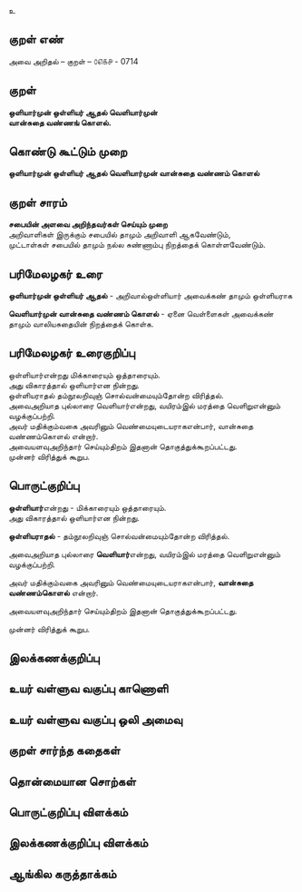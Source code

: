 உ

## குறள் எண் 

அவை அறிதல் – குறள் – ௦௭௧௪ - 0714  

## குறள் 

**ஒளியார்முன் ஒள்ளியர் ஆதல் வெளியார்முன்  
வான்சுதை வண்ணங் கொளல்.**  

## கொண்டு கூட்டும் முறை

**ஒளியார்முன் ஒள்ளியர் ஆதல் வெளியார்முன் வான்சுதை வண்ணம் கொளல்**

## குறள் சாரம் 

**சபையின் அளவை அறிந்தவர்கள் செய்யும் முறை**  
அறிவாளிகள் இருக்கும் சபையில் தாமும் அறிவாளி ஆகவேண்டும்,  
முட்டாள்கள் சபையில் தாமும் நல்ல சுண்ணாம்பு நிறத்தைக் கொள்ளவேண்டும்.  

## பரிமேலழகர் உரை

**ஒளியார்முன் ஒள்ளியர் ஆதல்** - அறிவால்ஒள்ளியார் அவைக்கண் தாமும் ஒள்ளியராக  

**வெளியார்முன் வான்சுதை வண்ணம் கொளல்** - ஏனை வெள்ளைகள் அவைக்கண் தாமும் வாலியசுதையின் நிறத்தைக் கொள்க. 

## பரிமேலழகர் உரைகுறிப்பு   

ஒள்ளியார்என்றது மிக்காரையும் ஒத்தாரையும்.  
அது விகாரத்தால் ஒளியார்என நின்றது.  
ஒள்ளியராதல் தம்நூலறிவுஞ் சொல்வன்மையும்தோன்ற விரித்தல்.  
அவைஅறியாத புல்லாரை வெளியார்என்றது, வயிரம்இல் மரத்தை வெளிறுஎன்னும் வழக்குப்பற்றி.  
அவர் மதிக்கும்வகை அவரினும் வெண்மையுடையராகஎன்பார், வான்சுதை வண்ணம்கொளல் என்றார்.  
அவையளவுஅறிந்தார் செய்யும்திறம் இதனான் தொகுத்துக்கூறப்பட்டது.  
முன்னர் விரித்துக் கூறுப.    

## பொருட்குறிப்பு 

**ஒள்ளியார்**என்றது - மிக்காரையும் ஒத்தாரையும்.  
அது விகாரத்தால் ஒளியார்என நின்றது.  

**ஒள்ளியராதல்** - தம்நூலறிவுஞ் சொல்வன்மையும்தோன்ற விரித்தல்.  

அவைஅறியாத புல்லாரை **வெளியார்**என்றது, வயிரம்இல் மரத்தை வெளிறுஎன்னும் வழக்குப்பற்றி.  

அவர் மதிக்கும்வகை அவரினும் வெண்மையுடையராகஎன்பார், **வான்சுதை வண்ணம்கொளல்** என்றார்.  

அவையளவுஅறிந்தார் செய்யும்திறம் இதனான் தொகுத்துக்கூறப்பட்டது.  

முன்னர் விரித்துக் கூறுப.    

## இலக்கணக்குறிப்பு  


## உயர் வள்ளுவ வகுப்பு காணொளி


## உயர் வள்ளுவ வகுப்பு ஒலி அமைவு 

 
## குறள் சார்ந்த கதைகள் 


## தொன்மையான சொற்கள்


## பொருட்குறிப்பு விளக்கம்


## இலக்கணக்குறிப்பு விளக்கம்


## ஆங்கில கருத்தாக்கம் 


